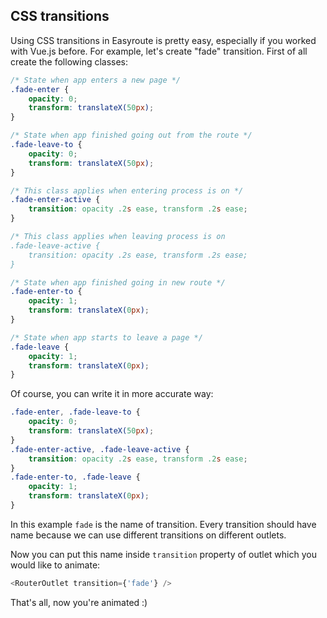 ## CSS transitions

Using CSS transitions in Easyroute is pretty easy, 
especially if you worked with Vue.js 
before. For example, let's create "fade" transition. 
First of all create the 
following classes:

```css
/* State when app enters a new page */
.fade-enter {
	opacity: 0;
	transform: translateX(50px);
}

/* State when app finished going out from the route */
.fade-leave-to {
	opacity: 0;
	transform: translateX(50px);
}

/* This class applies when entering process is on */
.fade-enter-active {
	transition: opacity .2s ease, transform .2s ease;
}

/* This class applies when leaving process is on
.fade-leave-active {
	transition: opacity .2s ease, transform .2s ease;
}

/* State when app finished going in new route */
.fade-enter-to {
	opacity: 1;
	transform: translateX(0px);
}

/* State when app starts to leave a page */
.fade-leave {
	opacity: 1;
	transform: translateX(0px);
}
```

Of course, you can write it in more accurate way:
```css
.fade-enter, .fade-leave-to {
	opacity: 0;
	transform: translateX(50px);
}
.fade-enter-active, .fade-leave-active {
	transition: opacity .2s ease, transform .2s ease;
}
.fade-enter-to, .fade-leave {
	opacity: 1;
	transform: translateX(0px);
}
```

In this example `fade` is the name of transition. 
Every transition should have name because we can 
use different transitions on different outlets.

Now you can put this name inside `transition` property
of outlet which you would like to animate:
```javascript
<RouterOutlet transition={'fade'} />
```

That's all, now you're animated :)
